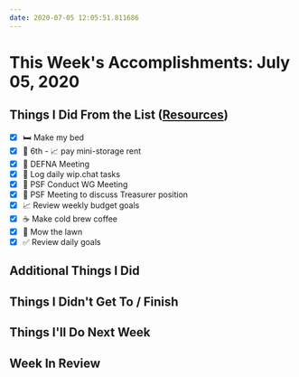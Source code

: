 ```yaml
---
date: 2020-07-05 12:05:51.811686
---
```


# This Week's Accomplishments: July 05, 2020

## Things I Did From the List ([Resources](resources.md))

- [x] :bed: Make my bed
- [x] :calendar: 6th - :chart_with_upwards_trend: pay mini-storage rent
- [x] :calendar: DEFNA Meeting
- [x] :calendar: Log daily wip.chat tasks
- [x] :calendar: PSF Conduct WG Meeting
- [x] :calendar: PSF Meeting to discuss Treasurer position
- [x] :chart_with_upwards_trend: Review weekly budget goals
- [x] :coffee: Make cold brew coffee
- [x] :house_with_garden: Mow the lawn
- [x] :white_check_mark: Review daily goals

## Additional Things I Did

## Things I Didn't Get To / Finish

## Things I'll Do Next Week

## Week In Review
